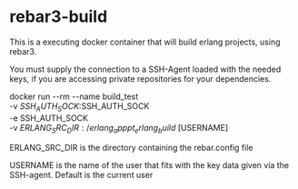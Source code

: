 # rebar3-build
This is a executing docker container that will build erlang projects, using rebar3.

You must supply the connection to a SSH-Agent loaded with the needed keys, if you are accessing private repositories for your dependencies.

docker run --rm --name build_test\
           -v $SSH_AUTH_SOCK:$SSH_AUTH_SOCK\
           -e SSH_AUTH_SOCK\
           -v $ERLANG_SRC_DIR:/erlang_app pt_erlang_build\
           [$USERNAME]

ERLANG_SRC_DIR is the directory containing the rebar.config file

USERNAME is the name of the user that fits with the key data given via the SSH-agent. Default is the current user
